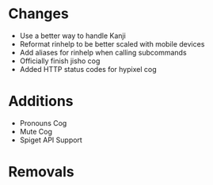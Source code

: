 # Changes 
- Use a better way to handle Kanji
- Reformat rinhelp to be better scaled with mobile devices
- Add aliases for rinhelp when calling subcommands
- Officially finish jisho cog
- Added HTTP status codes for hypixel cog
# Additions
- Pronouns Cog
- Mute Cog
- Spiget API Support
# Removals
